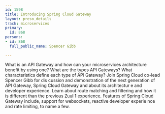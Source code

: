 ```yaml
---
id: 1598
title: Introducing Spring Cloud Gateway
layout: preso_details
track: microservices
primary:
  id: 868
persons:
- id: 868
  full_public_name: Spencer Gibb

---
```

What is an API Gateway and how can your microservices architecture benefit by using one? What are the types API
 Gateways? What characteristics define each type of API Gateway? Join Spring Cloud co-lead Spencer Gibb for dis
cussion and demonstration of the next generation of API Gateway, Spring Cloud Gateway and about its architectur
e and developer experience. Learn about route matching and filtering and how it is different than the previous 
Zuul 1 experience. Features of Spring Cloud Gateway include, support for websockets, reactive developer experie
nce and rate limiting, to name a few.